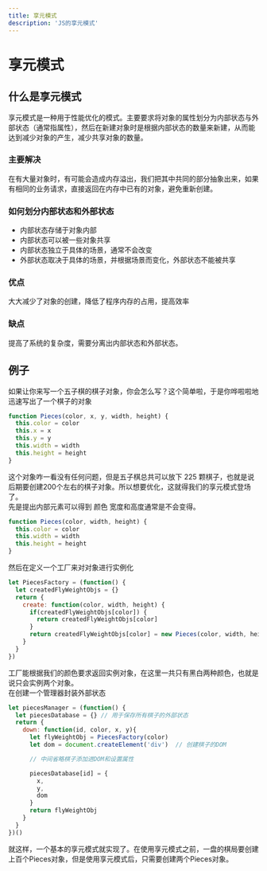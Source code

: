 ```yaml
---
title: 享元模式
description: 'JS的享元模式'
---
```

# 享元模式

## 什么是享元模式
享元模式是一种用于性能优化的模式。主要要求将对象的属性划分为内部状态与外部状态（通常指属性），然后在新建对象时是根据内部状态的数量来新建，从而能达到减少对象的产生，减少共享对象的数量。  

### 主要解决
在有大量对象时，有可能会造成内存溢出，我们把其中共同的部分抽象出来，如果有相同的业务请求，直接返回在内存中已有的对象，避免重新创建。  

### 如何划分内部状态和外部状态
* 内部状态存储于对象内部
* 内部状态可以被一些对象共享
* 内部状态独立于具体的场景，通常不会改变
* 外部状态取决于具体的场景，并根据场景而变化，外部状态不能被共享

### 优点
大大减少了对象的创建，降低了程序内存的占用，提高效率

### 缺点
提高了系统的复杂度，需要分离出内部状态和外部状态。

## 例子
如果让你来写一个五子棋的棋子对象，你会怎么写？这个简单啦，于是你哗啦啦地迅速写出了一个棋子的对象
```js
function Pieces(color, x, y, width, height) {
  this.color = color
  this.x = x
  this.y = y
  this.width = width
  this.height = height
}
```
这个对象咋一看没有任何问题，但是五子棋总共可以放下 225 颗棋子，也就是说后期要创建200个左右的棋子对象。所以想要优化，这就得我们的享元模式登场了。  
先是提出内部元素可以得到 颜色 宽度和高度通常是不会变得。
```js
function Pieces(color, width, height) {
  this.color = color
  this.width = width
  this.height = height
}

```
然后在定义一个工厂来对对象进行实例化
```js
let PiecesFactory = (function() {
  let createdFlyWeightObjs = {}
  return {
    create: function(color, width, height) {
      if(createdFlyWeightObjs[color]) {
        return createdFlyWeightObjs[color]
      }
      return createdFlyWeightObjs[color] = new Pieces(color, width, height)
    }
  }
})
```
工厂能根据我们的颜色要求返回实例对象，在这里一共只有黑白两种颜色，也就是说只会实例两个对象。  
在创建一个管理器封装外部状态
```js
let piecesManager = (function() {
  let piecesDatabase = {} // 用于保存所有棋子的外部状态
  return {
    down: function(id, color, x, y){
      let flyWeightObj = PiecesFactory(color)
      let dom = document.createElement('div')  // 创建棋子的DOM

      // 中间省略棋子添加进DOM和设置属性

      piecesDatabase[id] = {
        x,
        y,
        dom
      }
      return flyWeightObj
    }
  }
})()
```
就这样，一个基本的享元模式就实现了。在使用享元模式之前，一盘的棋局要创建上百个Pieces对象，但是使用享元模式后，只需要创建两个Pieces对象。
